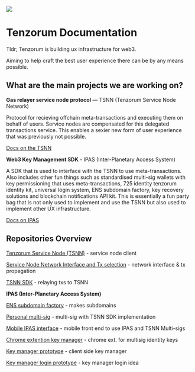 ![](http://dogecon.fun/images/partydoge.jpeg)

# Tenzorum Documentation

Tldr; Tenzorum is building ux infrastructure for web3. 

Aiming to help craft the best user experience there can be by any means possible.

## What are the main projects we are working on?

**Gas relayer service node protocol** — TSNN (Tenzorum Service Node Network)

Protocol for recieving offchain meta-transactions and executing them on behalf of users. Service nodes are compensated for this delegated transactions service. This enables a sexier new form of user experience that was previously not possible.

[Docs on the TSNN]()

**Web3 Key Management SDK** - IPAS (Inter-Planetary Access System)

A SDK that is used to interface with the TSNN to use meta-transactions. Also includes other fun things such as standardised multi-sig wallets with key permissioning that uses meta-transactions, 725 identity tenzorum identity kit, universal login system, ENS subdomain factory, key recovery solutions and blockchain notifications API kit. This is essentially a fun party bag that is not only used to implement and use the TSNN but also used to implement other UX infrastructure.

[Docs on IPAS]()

## Repositories Overview

[Tenzorum Service Node (TSNN)](https://github.com/Tenzorum/TSNN-Service-Node) - service node client

[Service Node Network Interface and Tx selection](https://github.com/Tenzorum/TSNN-network-interface) - network interface & tx propagation

[TSNN SDK](https://github.com/Tenzorum/TSNN-client-sdk) - relaying txs to TSNN

**IPAS (Inter-Planetary Access System)**

[ENS subdomain factory](https://github.com/Tenzorum/IPAS-ens-subdomain-factory) - makes subdomains

[Personal multi-sig](https://github.com/Tenzorum/IPAS-personal-wallet-contracts) - multi-sig with TSNN SDK implementation

[Mobile IPAS interface](https://github.com/Tenzorum/IPAS-mobile-portal) - mobile front end to use IPAS and TSNN Multi-sigs

[Chrome extention key manager](https://github.com/Tenzorum/IPAS-chrome_extension) - chrome ext. for multisig identity keys

[Key manager prototype](https://github.com/Tenzorum/IPAS-momentum-browser) - client side key manager

[Key manager login prototype](https://github.com/Tenzorum/IPAS-login-prototype) - key manager login idea

